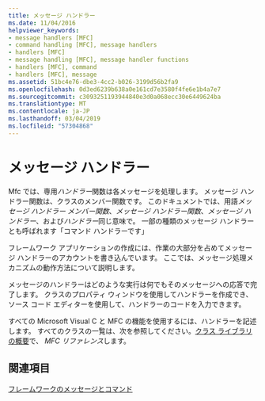 ```yaml
---
title: メッセージ ハンドラー
ms.date: 11/04/2016
helpviewer_keywords:
- message handlers [MFC]
- command handling [MFC], message handlers
- handlers [MFC]
- message handling [MFC], message handler functions
- handlers [MFC], command
- handlers [MFC], message
ms.assetid: 51bc4e76-dbe3-4cc2-b026-3199d56b2fa9
ms.openlocfilehash: 0d3ed6239b638a0e161cd7e3580f4fe6e1b4a7e7
ms.sourcegitcommit: c3093251193944840e3d0a068ecc30e6449624ba
ms.translationtype: MT
ms.contentlocale: ja-JP
ms.lasthandoff: 03/04/2019
ms.locfileid: "57304868"
---
```

# <a name="message-handlers"></a>メッセージ ハンドラー

Mfc では、専用*ハンドラー*関数は各メッセージを処理します。 メッセージ ハンドラー関数は、クラスのメンバー関数です。 このドキュメントでは、用語*メッセージ ハンドラー メンバー関数*、*メッセージ ハンドラー関数*、*メッセージ ハンドラー*、および*ハンドラー*同じ意味で。 一部の種類のメッセージ ハンドラーとも呼ばれます「コマンド ハンドラーです」

フレームワーク アプリケーションの作成には、作業の大部分を占めてメッセージ ハンドラーのアカウントを書き込んでいます。 ここでは、メッセージ処理メカニズムの動作方法について説明します。

メッセージのハンドラーはどのような実行は何でもそのメッセージへの応答で完了します。 クラスのプロパティ ウィンドウを使用してハンドラーを作成でき、ソース コード エディターを使用して、ハンドラーのコードを入力できます。

すべての Microsoft Visual C と MFC の機能を使用するには、ハンドラーを記述します。 すべてのクラスの一覧は、次を参照してください。[クラス ライブラリの概要](../mfc/class-library-overview.md)で、 *MFC リファレンス*します。

## <a name="see-also"></a>関連項目

[フレームワークのメッセージとコマンド](../mfc/messages-and-commands-in-the-framework.md)
